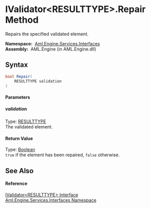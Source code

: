 IValidator&lt;RESULTTYPE>.Repair Method
=======================================
Repairs the specified validated element.

  **Namespace:**  [Aml.Engine.Services.Interfaces][1]  
  **Assembly:**  AML.Engine (in AML.Engine.dll)

Syntax
------

```csharp
bool Repair(
	RESULTTYPE validation
)
```

#### Parameters

##### *validation*
Type: [RESULTTYPE][2]  
 The validated element.

#### Return Value
Type: [Boolean][3]  
`true` if the element has been repaired, `false` otherwise. 

See Also
--------

#### Reference
[IValidator&lt;RESULTTYPE> Interface][2]  
[Aml.Engine.Services.Interfaces Namespace][1]  

[1]: ../README.md
[2]: README.md
[3]: https://docs.microsoft.com/dotnet/api/system.boolean
[4]: https://www.automationml.org
[5]: ../../icons/logoShade.png